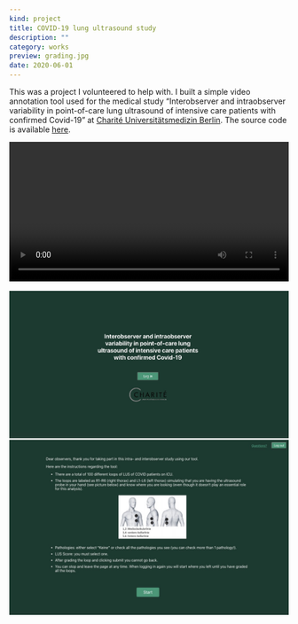 ```yaml
---
kind: project
title: COVID-19 lung ultrasound study
description: ""
category: works
preview: grading.jpg
date: 2020-06-01
---
```

This was a project I volunteered to help with. 
I built a simple video annotation tool used for the medical study “Interobserver and intraobserver variability in point-of-care lung 
ultrasound of intensive care patients with confirmed Covid-19” at [Charité Universitätsmedizin Berlin](https://nephrologie-intensivmedizin.charite.de). 
The source code is available [here](https://github.com/ilyabo/covid19-charite-lus).

<div align="center">
<video width="100%" controls style="max-width: 900px" autoplay loop>
    <source src="grading.mp4" type="video/mp4"/>
  <img src="grading.jpg" style="max-width: 900px">
</video>
</div>


![](home.jpg)
![](intro0.jpg)




